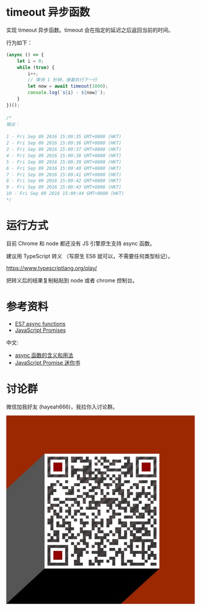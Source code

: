 # timeout 异步函数

实现 timeout 异步函数。timeout 会在指定的延迟之后返回当前的时间。

行为如下：

```js
(async () => {
	let i = 0;
	while (true) {
		i++;
		// 等待 1 秒钟，接着执行下一行
		let now = await timeout(1000);
		console.log(`${i} - ${now}`);
	}
})();

/*
输出：

1 - Fri Sep 09 2016 15:09:35 GMT+0800 (HKT)
2 - Fri Sep 09 2016 15:09:36 GMT+0800 (HKT)
3 - Fri Sep 09 2016 15:09:37 GMT+0800 (HKT)
4 - Fri Sep 09 2016 15:09:38 GMT+0800 (HKT)
5 - Fri Sep 09 2016 15:09:39 GMT+0800 (HKT)
6 - Fri Sep 09 2016 15:09:40 GMT+0800 (HKT)
7 - Fri Sep 09 2016 15:09:41 GMT+0800 (HKT)
8 - Fri Sep 09 2016 15:09:42 GMT+0800 (HKT)
9 - Fri Sep 09 2016 15:09:43 GMT+0800 (HKT)
10 - Fri Sep 09 2016 15:09:44 GMT+0800 (HKT)
*/
```

# 运行方式

目前 Chrome 和 node 都还没有 JS 引擎原生支持 async 函数。

建议用 TypeScript 转义 （写原生 ES6 就可以，不需要任何类型标记）。

https://www.typescriptlang.org/play/

把转义后的结果复制粘贴到 node 或者 chrome 控制台。

# 参考资料

+ [ES7 async functions](https://jakearchibald.com/2014/es7-async-functions/)
+ [JavaScript Promises](http://www.html5rocks.com/en/tutorials/es6/promises/)

中文:

+ [async 函数的含义和用法](http://www.ruanyifeng.com/blog/2015/05/async.html)
+ [JavaScript Promise 迷你书](http://liubin.org/promises-book/)

# 讨论群

微信加我好友 (hayeah666)，我拉你入讨论群。

![hayeah666](../hayeah666.png)
